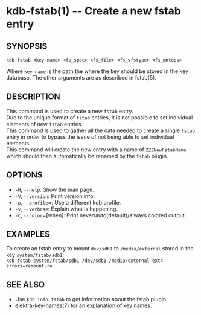 kdb-fstab(1) -- Create a new fstab entry
========================================

## SYNOPSIS

`kdb fstab <key-name> <fs_spec> <fs_file> <fs_vfstype> <fs_mntops>`

Where `key-name` is the path the where the key should be stored in the key database.
The other arguments are as described in fstab(5).


## DESCRIPTION

This command is used to create a new `fstab` entry.  
Due to the unique format of `fstab` entries, it is not possible to set individual elements of new `fstab` entries.  
This command is used to gather all the data needed to create a single `fstab` entry in order to bypass the issue of not being able to set individual elements.  
This command will create the new entry with a name of `ZZZNewFstabName` which should then automatically be renamed by the `fstab` plugin.  


## OPTIONS

- `-H`, `--help`:
  Show the man page.
- `-V`, `--version`:
  Print version info.
- `-p`, `--profile`=<profile>:
  Use a different kdb profile.
- `-v`, `--verbose`:
  Explain what is happening.
- `-C`, `--color`=[when]:
  Print never/auto(default)/always colored output.


## EXAMPLES

To create an fstab entry to mount `dev/sdb1` to `/media/external` stored in the key `system/fstab/sdb1`:  
`kdb fstab system/fstab/sdb1 /dev/sdb1 /media/external ext4 errors=remount-ro`


## SEE ALSO

- Use `kdb info fstab` to get information about the fstab plugin.
- [elektra-key-names(7)](elektra-key-names.md) for an explanation of key names.
